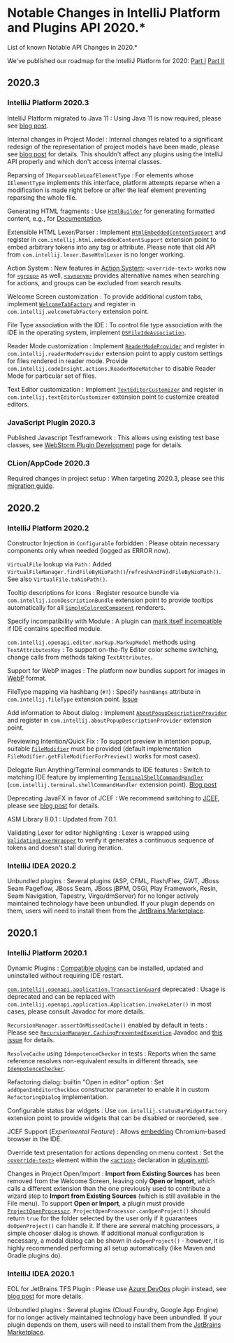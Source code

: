 # Notable Changes in IntelliJ Platform and Plugins API 2020.*

<!-- Copyright 2000-2022 JetBrains s.r.o. and other contributors. Use of this source code is governed by the Apache 2.0 license that can be found in the LICENSE file. -->

<link-summary>List of known Notable API Changes in 2020.*</link-summary>

We've published our roadmap for the IntelliJ Platform for 2020: [Part I](https://blog.jetbrains.com/idea/2019/12/intellij-platform-roadmap-for-2020/) [Part II](https://blog.jetbrains.com/idea/2020/01/intellij-based-ide-features-roadmap-for-2020/)

## 2020.3

### IntelliJ Platform 2020.3

IntelliJ Platform migrated to Java 11
: Using Java 11 is now required, please see [blog post](https://blog.jetbrains.com/platform/2020/09/intellij-project-migrates-to-java-11/).

Internal changes in Project Model
: Internal changes related to a significant redesign of the representation of project models have been made, please see [blog post](https://blog.jetbrains.com/platform/2020/10/new-implementation-of-project-model-interfaces-in-2020-3/) for details. This shouldn't affect any plugins using the IntelliJ API properly and which don't access internal classes.

Reparsing of `IReparseableLeafElementType`
: For elements whose `IElementType` implements this interface, platform attempts reparse when a modification is made right before or after the leaf element preventing reparsing the whole file.

Generating HTML fragments
: Use [`HtmlBuilder`](%gh-ic%/platform/util/src/com/intellij/openapi/util/text/HtmlBuilder.java) for generating formatted content, e.g., for [Documentation](documentation.md).

Extensible HTML Lexer/Parser
: Implement [`HtmlEmbeddedContentSupport`](%gh-ic%/xml/xml-psi-impl/src/com/intellij/html/embedding/HtmlEmbeddedContentSupport.kt) and register in `com.intellij.html.embeddedContentSupport` extension point to embed arbitrary tokens into any tag or attribute.
Please note that old API from `com.intellij.lexer.BaseHtmlLexer` is no longer working.

Action System
: New features in [Action System](basic_action_system.md): `<override-text>` works now for [`<group>`](plugin_configuration_file.md#idea-plugin__actions__group) as well, [`<synonym>`](plugin_configuration_file.md#idea-plugin__actions__action__synonym) provides alternative names when searching for actions, and groups can be excluded from search results.

Welcome Screen customization
: To provide additional custom tabs, implement [`WelcomeTabFactory`](%gh-ic%/platform/platform-api/src/com/intellij/openapi/wm/WelcomeTabFactory.java) and register in `com.intellij.welcomeTabFactory` extension point.

File Type association with the IDE
: To control file type association with the IDE in the operating system, implement [`OSFileIdeAssociation`](%gh-ic%/platform/core-api/src/com/intellij/openapi/fileTypes/OSFileIdeAssociation.java).

Reader Mode customization
: Implement [`ReaderModeProvider`](%gh-ic%/platform/editor-ui-api/src/com/intellij/codeInsight/actions/ReaderModeProvider.kt) and register in `com.intellij.readerModeProvider` extension point to apply custom settings for files rendered in reader mode. Provide `com.intellij.codeInsight.actions.ReaderModeMatcher` to disable Reader Mode for particular set of files.

Text Editor customization
: Implement [`TextEditorCustomizer`](%gh-ic%/platform/platform-impl/src/com/intellij/openapi/fileEditor/impl/text/TextEditorCustomizer.java) and register in `com.intellij.textEditorCustomizer` extension point to customize created editors.

### JavaScript Plugin 2020.3

Published Javascript Testframework
: This allows using existing test base classes, see [WebStorm Plugin Development](webstorm.md#javascript-testframework) page for details.

### CLion/AppCode 2020.3

Required changes in project setup
: When targeting 2020.3, please see this [migration guide](https://blog.jetbrains.com/clion/2020/12/migration-guide-for-plugins-2020-3/).


## 2020.2

### IntelliJ Platform 2020.2

Constructor Injection in `Configurable` forbidden
: Please obtain necessary components only when needed (logged as ERROR now).

`VirtualFile` lookup via `Path`
: Added `VirtualFileManager.findFileByNioPath()`/`refreshAndFindFileByNioPath()`. See also `VirtualFile.toNioPath()`.

Tooltip descriptions for icons
: Register resource bundle via `com.intellij.iconDescriptionBundle` extension point to provide tooltips automatically for all [`SimpleColoredComponent`](%gh-ic%/platform/platform-api/src/com/intellij/ui/SimpleColoredComponent.java) renderers.

Specify incompatibility with Module
: A plugin can [mark itself incompatible](plugin_compatibility.md#declaring-incompatibility-with-module) if IDE contains specified module.

`com.intellij.openapi.editor.markup.MarkupModel` methods using `TextAttributesKey`
: To support on-the-fly Editor color scheme switching, change calls from methods taking `TextAttributes`.

Support for WebP images
: The platform now bundles support for images in [WebP](https://en.wikipedia.org/wiki/WebP) format.

FileType mapping via hashbang (`#!`)
: Specify `hashBangs` attribute in `com.intellij.fileType` extension point. [Issue](https://youtrack.jetbrains.com/issue/IDEA-175757)

Add information to About dialog
: Implement [`AboutPopupDescriptionProvider`](%gh-ic%/platform/platform-impl/src/com/intellij/ide/AboutPopupDescriptionProvider.kt) and register in `com.intellij.aboutPopupDescriptionProvider` extension point.

Previewing Intention/Quick Fix
: To support preview in intention popup, suitable [`FileModifier`](%gh-ic%/platform/analysis-api/src/com/intellij/codeInsight/intention/FileModifier.java) must be provided (default implementation `FileModifier.getFileModifierForPreview()` works for most cases).

Delegate Run Anything/Terminal commands to IDE features
: Switch to matching IDE feature by implementing [`TerminalShellCommandHandler`](%gh-ic%/platform/execution-impl/src/com/intellij/terminal/TerminalShellCommandHandler.kt) (`com.intellij.terminal.shellCommandHandler` extension point). [Blog post](https://blog.jetbrains.com/idea/2020/07/run-ide-features-from-the-terminal/)

Deprecating JavaFX in favor of JCEF
: We recommend switching to [JCEF](jcef.md), please see [blog post](https://blog.jetbrains.com/platform/2020/07/javafx-and-jcef-in-the-intellij-platform/) for details.

ASM Library 8.0.1
: Updated from 7.0.1.

Validating Lexer for editor highlighting
: Lexer is wrapped using [`ValidatingLexerWrapper`](%gh-ic%/platform/editor-ui-ex/src/com/intellij/openapi/editor/ex/util/ValidatingLexerWrapper.java) to verify it generates a continuous sequence of tokens and doesn't stall during iteration.

### IntelliJ IDEA 2020.2

Unbundled plugins
: Several plugins (ASP, CFML, Flash/Flex, GWT, JBoss Seam Pageflow, JBoss Seam, JBoss jBPM, OSGi, Play Framework, Resin, Seam Navigation, Tapestry, Virgo/dmServer) for no longer actively maintained technology have been unbundled. If your plugin depends on them, users will need to install them from the [JetBrains Marketplace](https://plugins.jetbrains.com).

## 2020.1

### IntelliJ Platform 2020.1

Dynamic Plugins
: [Compatible plugins](dynamic_plugins.md) can be installed, updated and uninstalled without requiring IDE restart.

[`com.intellij.openapi.application.TransactionGuard`](%gh-ic%/platform/core-api/src/com/intellij/openapi/application/TransactionGuard.java) deprecated
: Usage is deprecated and can be replaced with `com.intellij.openapi.application.Application.invokeLater()` in most cases, please consult Javadoc for more details.

`RecursionManager.assertOnMissedCache()` enabled by default in tests
: Please see [`RecursionManager.CachingPreventedException`](%gh-ic%/platform/util/src/com/intellij/openapi/util/RecursionManager.java) Javadoc and [this issue](https://youtrack.jetbrains.com/issue/IDEA-228809) for details.

`ResolveCache` using `IdempotenceChecker` in tests
: Reports when the same reference resolves non-equivalent results in different threads, see [`IdempotenceChecker`](%gh-ic%/platform/core-impl/src/com/intellij/util/IdempotenceChecker.java).

Refactoring dialog: builtin "Open in editor" option
: Set `addOpenInEditorCheckbox` constructor parameter to enable it in custom `RefactoringDialog` implementation.

Configurable status bar widgets
: Use `com.intellij.statusBarWidgetFactory` extension point to provide widgets that can be disabled or reordered, see [](status_bar_widgets.md).

JCEF Support (_Experimental Feature_)
: Allows [embedding](jcef.md) Chromium-based browser in the IDE.

Override text presentation for actions depending on menu context
: Set the [`<override-text>`](basic_action_system.md#setting-the-override-text-element) element within the [`<action>`](plugin_configuration_file.md#idea-plugin__actions__action) declaration in <path>[plugin.xml](plugin_configuration_file.md)</path>.

Changes in Project Open/Import
: **Import from Existing Sources** has been removed from the Welcome Screen, leaving only **Open or Import**, which calls a different extension than the one previously used to contribute a wizard step to **Import from Existing Sources** (which is still available in the <control>File</control> menu). To support **Open or Import**, a plugin must provide [`ProjectOpenProcessor`](%gh-ic%/platform/platform-api/src/com/intellij/projectImport/ProjectOpenProcessor.kt).
`ProjectOpenProcessor.canOpenProject()` should return `true` for the folder selected by the user only if it guarantees `doOpenProject()` can handle it. If there are several matching processors, a simple chooser dialog is shown. If additional manual configuration is necessary, a modal dialog can be shown in `doOpenProject()` - however, it is highly recommended performing all setup automatically (like Maven and Gradle plugins do).

### IntelliJ IDEA 2020.1

EOL for JetBrains TFS Plugin
: Please use [Azure DevOps](https://plugins.jetbrains.com/plugin/7981-azure-devops) plugin instead, see [blog post](https://blog.jetbrains.com/idea/2020/01/end-of-support-for-tfs-2014-and-older/) for more details.

Unbundled plugins
: Several plugins (Cloud Foundry, Google App Engine) for no longer actively maintained technology have been unbundled. If your plugin depends on them, users will need to install them from the [JetBrains Marketplace](https://plugins.jetbrains.com).
